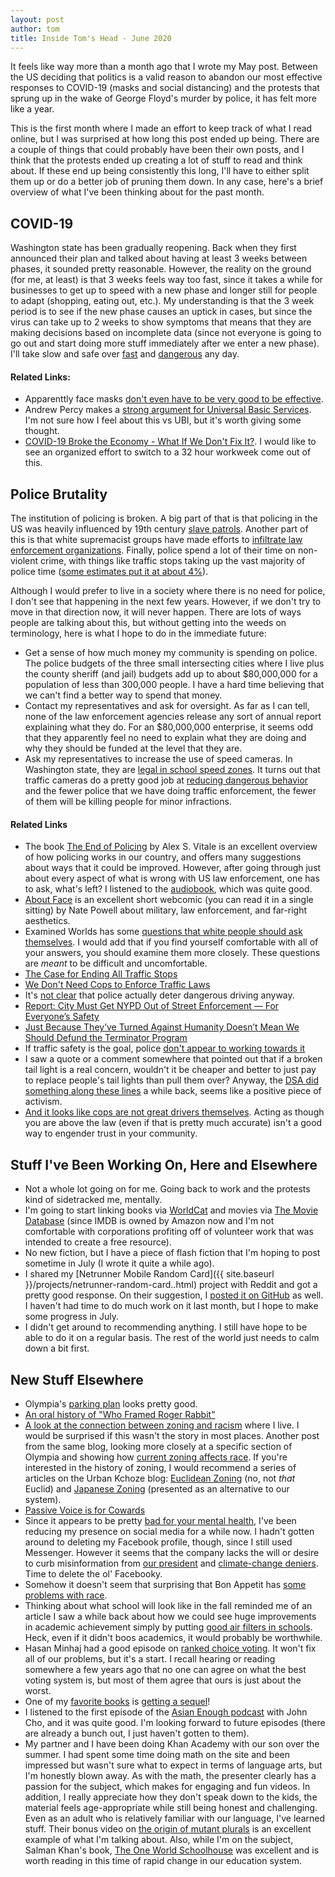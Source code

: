 ```yaml
---
layout: post
author: tom
title: Inside Tom's Head - June 2020
---
```

It feels like way more than a month ago that I wrote my May post. Between the US deciding that politics is a valid reason to abandon our most effective responses to COVID-19 (masks and social distancing) and the protests that sprung up in the wake of George Floyd's murder by police, it has felt more like a year.

This is the first month where I made an effort to keep track of what I read online, but I was surprised at how long this post ended up being. There are a couple of things that could probably have been their own posts, and I think that the protests ended up creating a lot of stuff to read and think about. If these end up being consistently this long, I'll have to either split them up or do a better job of pruning them down. In any case, here's a brief overview of what I've been thinking about for the past month.

## COVID-19
Washington state has been gradually reopening. Back when they first announced their plan and talked about having at least 3 weeks between phases, it sounded pretty reasonable. However, the reality on the ground (for me, at least) is that 3 weeks feels way too fast, since it takes a while for businesses to get up to speed with a new phase and longer still for people to adapt (shopping, eating out, etc.). My understanding is that the 3 week period is to see if the new phase causes an uptick in cases, but since the virus can take up to 2 weeks to show symptoms that means that they are making decisions based on incomplete data (since not everyone is going to go out and start doing more stuff immediately after we enter a new phase). I'll take slow and safe over [fast](https://www.local10.com/news/local/2020/07/02/coronavirus-florida-cases-covid-19-spike-record-numbers/) and [dangerous](https://www.texastribune.org/2020/07/01/coronavirus-texas-houston-hospitals-cases-surge/) any day.

#### Related Links:
- Apparenttly face masks [don't even have to be very good to be effective](https://arstechnica.com/science/2020/06/modeling-the-impact-of-face-masks-on-the-covid-19-pandemic/).
- Andrew Percy makes a [strong argument for Universal Basic Services](https://www.vox.com/2020/6/3/21275755/coronavirus-us-stimulus-economy-universal-basic-services). I'm not sure how I feel about this vs UBI, but it's worth giving some thought.
- [COVID-19 Broke the Economy - What If We Don't Fix It?](https://www.vice.com/en_us/article/qj4ka5/covid-19-broke-the-economy-what-if-we-dont-fix-it). I would like to see an organized effort to switch to a 32 hour workweek come out of this.


## Police Brutality
The institution of policing is broken. A big part of that is that policing in the US was heavily influenced by 19th century [slave patrols](https://lawenforcementmuseum.org/2019/07/10/slave-patrols-an-early-form-of-american-policing/). Another part of this is that white supremacist groups have made efforts to [infiltrate law enforcement organizations](https://www.pbs.org/newshour/nation/fbi-white-supremacists-in-law-enforcement). Finally, police spend a lot of their time on non-violent crime, with things like traffic stops taking up the vast majority of police time ([some estimates put it at about 4%](https://www.pbs.org/newshour/nation/fbi-white-supremacists-in-law-enforcement)).

Although I would prefer to live in a society where there is no need for police, I don't see that happening in the next few years. However, if we don't try to move in that direction now, it will never happen. There are lots of ways people are talking about this, but without getting into the weeds on terminology, here is what I hope to do in the immediate future:
- Get a sense of how much money my community is spending on police. The police budgets of the three small intersecting cities where I live plus the county sheriff (and jail) budgets add up to about $80,000,000 for a population of less than 300,000 people. I have a hard time believing that we can't find a better way to spend that money.
- Contact my representatives and ask for oversight. As far as I can tell, none of the law enforcement agencies release any sort of annual report explaining what they do. For an $80,000,000 enterprise, it seems odd that they apparently feel no need to explain what they are doing and why they should be funded at the level that they are.
- Ask my representatives to increase the use of speed cameras. In Washington state, they are [legal in school speed zones](https://app.leg.wa.gov/rcw/default.aspx?cite=46.63.170). It turns out that traffic cameras do a pretty good job at [reducing dangerous behavior](https://nyc.streetsblog.org/2019/10/15/speed-cameras-work-city-writes-more-tickets-but-drivers-are-getting-the-message/) and the fewer police that we have doing traffic enforcement, the fewer of them will be killing people for minor infractions.

#### Related Links
- The book [The End of Policing](https://www.worldcat.org/title/end-of-policing/oclc/1084226489) by Alex S. Vitale is an excellent overview of how policing works in our country, and offers many suggestions about ways that it could be improved. However, after going through just about every aspect of what is wrong with US law enforcement, one has to ask, what's left? I listened to the [audiobook](https://www.worldcat.org/title/end-of-policing/oclc/1084226489), which was quite good.
- [About Face](https://popula.com/2019/02/24/about-face/) is an excellent short webcomic (you can read it in a single sitting) by Nate Powell about military, law enforcement, and far-right aesthetics.
- Examined Worlds has some [questions that white people should ask themselves](https://examinedworlds.blogspot.com/2020/05/some-questions-for-white-americans-in.html?m=1). I would add that if you find yourself comfortable with all of your answers, you should examine them more closely. These questions are *meant* to be difficult and uncomfortable.
- [The Case for Ending All Traffic Stops](https://jalopnik.com/the-case-for-ending-all-traffic-stops-1843925565)
- [We Don't Need Cops to Enforce Traffic Laws](https://www.vice.com/en_us/article/g5pvgm/we-dont-need-cops-to-enforce-traffic-laws)
- It's [not clear](https://usa.streetsblog.org/2020/06/12/study-for-nearly-half-of-drivers-threat-of-police-enforcement-doesnt-deter-texting/) that police actually deter dangerous driving anyway.
- [Report: City Must Get NYPD Out of Street Enforcement — For Everyone’s Safety](https://nyc.streetsblog.org/2020/06/19/ta-report/)
- [Just Because They’ve Turned Against Humanity Doesn’t Mean We Should Defund the Terminator Program](https://www.mcsweeneys.net/articles/just-because-theyve-turned-against-humanity-doesnt-mean-we-should-defund-the-terminator-program)
- If traffic safety is the goal, police [don't appear to working towards it](https://nyc.streetsblog.org/2020/06/13/sidebar-the-nypd-is-a-terrible-vision-zero-partner/)
- I saw a quote or a comment somewhere that pointed out that if a broken tail light is a real concern, wouldn't it be cheaper and better to just pay to replace people's tail lights than pull them over? Anyway, the [DSA did something along these lines](https://www.vice.com/en_us/article/xwwkaa/the-democratic-socialists-are-here-to-fix-your-brake-lights) a while back, seems like a positive piece of activism.
- [And it looks like cops are not great drivers themselves](https://nyc.streetsblog.org/2019/04/02/s-cop-laws-officers-at-seven-more-precincts-are-recidivist-reckless-drivers/). Acting as though you are above the law (even if that is pretty much accurate) isn't a good way to engender trust in your community.

## Stuff I've Been Working On, Here and Elsewhere
- Not a whole lot going on for me. Going back to work and the protests kind of sidetracked me, mentally.
- I'm going to start linking books via [WorldCat](https://worldcat.org) and movies via [The Movie Database](https://www.themoviedb.org/) (since IMDB is owned by Amazon now and I'm not comfortable with corporations profiting off of volunteer work that was intended to create a free resource).
- No new fiction, but I have a piece of flash fiction that I'm hoping to post sometime in July (I wrote it quite a while ago).
- I shared my [Netrunner Mobile Random Card]({{ site.baseurl }}/projects/netrunner-random-card..html) project with Reddit and got a pretty good response. On their suggestion, I [posted it on GitHub](https://github.com/pawnstorm-runner/netrunner-mobile-random-card) as well. I haven't had time to do much work on it last month, but I hope to make some progress in July.
- I didn't get around to recommending anything. I still have hope to be able to do it on a regular basis. The rest of the world just needs to calm down a bit first.

## New Stuff Elsewhere
- Olympia's [parking plan](http://olympiawa.gov/city-services/parking/parking-strategy.aspx) looks pretty good.
- [An oral history of "Who Framed Roger Rabbit"](https://io9.gizmodo.com/who-framed-roger-rabbit-an-oral-history-1843668616)
- [A look at the connection between zoning and racism](http://www.olympiatime.com/2020/06/zoning-and-race-in-olympia-wa.html) where I live. I would be surprised if this wasn't the story in most places. Another post from the same blog, looking more closely at a specific section of Olympia and showing how [current zoning affects race](http://www.olympiatime.com/2020/06/tract-105-in-olympia-or-story-of-how.html). If you're interested in the history of zoning, I would recommend a series of articles on the Urban Kchoze blog: [Euclidean Zoning](http://urbankchoze.blogspot.com/2014/04/euclidian-zoning.html) (no, not *that* Euclid) and [Japanese Zoning](http://urbankchoze.blogspot.com/2014/04/japanese-zoning.html) (presented as an alternative to our system).
- [Passive Voice is for Cowards](https://www.instagram.com/p/CAv9UpUhhlu/?igshid=1mpz2xsj1ktp3)
- Since it appears to be pretty [bad for your mental health](https://www.psychologytoday.com/us/blog/digital-world-real-world/202002/anxiety-and-social-media-use), I've been reducing my presence on social media for a while now. I hadn't gotten around to deleting my Facebook profile, though, since I still used Messenger. However it seems that the company lacks the will or desire to curb misinformation from [our president](https://www.motherjones.com/politics/2020/06/mark-zuckerberg-donald-trump/) and [climate-change deniers](https://popular.info/p/facebook-creates-fact-checking-exemption). Time to delete the ol' Facebooky.
- Somehow it doesn't seem that surprising that Bon Appetit has [some problems with race](https://www.vox.com/the-goods/21287732/bon-appetit-sohla-adam-rapoport-resigned-duckor-food-racism).
- Thinking about what school will look like in the fall reminded me of an article I saw a while back about how we could see huge improvements in academic achievement simply by putting [good air filters in schools](https://www.discovermagazine.com/environment/putting-air-filters-in-classrooms-could-give-student-performance-a-serious). Heck, even if it didn't boos academics, it would probably be worthwhile.
- Hasan Minhaj had a good episode on [ranked choice voting](https://youtu.be/MykMQfmLIro). It won't fix all of our problems, but it's a start. I recall hearing or reading somewhere a few years ago that no one can agree on what the best voting system is, but most of them agree that ours is just about the worst.
- One of my [favorite books](https://www.worldcat.org/title/this-alien-shore/oclc/1141988464) is [getting a sequel](https://www.csfriedman.com/this-virtual-night-coming-in-2020/)!
- I listened to the first episode of the [Asian Enough podcast](https://www.latimes.com/california/story/2020-03-10/asian-enough-podcast) with John Cho, and it was quite good. I'm looking forward to future episodes (there are already a bunch out, I just haven't gotten to them).
- My partner and I have been doing Khan Academy with our son over the summer. I had spent some time doing math on the site and been impressed but wasn't sure what to expect in terms of language arts, but I'm honestly blown away. As with the math, the presenter clearly has a passion for the subject, which makes for engaging and fun videos. In addition, I really appreciate how they don't speak down to the kids, the material feels age-appropriate while still being honest and challenging. Even as an adult who is relatively familiar with our language, I've learned stuff. Their bonus video on [the origin of mutant plurals](https://www.khanacademy.org/humanities/grammar/parts-of-speech-the-noun/irregular-plural-nouns-mutant-and-foreign-plurals/v/bonus-video-origin-of-the-mutant-plural-the-parts-of-speech-grammar) is an excellent example of what I'm talking about. Also, while I'm on the subject, Salman Khan's book, [The One World Schoolhouse](https://www.worldcat.org/title/one-world-schoolhouse-education-reimagined/oclc/883337416) was excellent and is worth reading in this time of rapid change in our education system.

